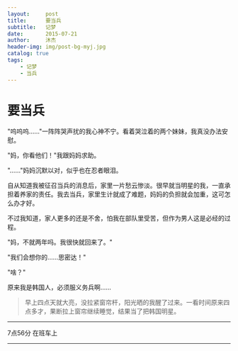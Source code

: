 ```yaml
---
layout:     post
title:      要当兵
subtitle:   记梦
date:       2015-07-21
author:     沐杰
header-img: img/post-bg-myj.jpg
catalog: true
tags:
    - 记梦
    - 当兵
---
```

# 要当兵

"呜呜呜……"一阵阵哭声扰的我心神不宁。看着哭泣着的两个妹妹，我真没办法安慰。

"妈，你看他们！"我跟妈妈求助。

"……"妈妈沉默以对，似乎也在忍者眼泪。

自从知道我被征召当兵的消息后，家里一片愁云惨淡。很早就当明星的我，一直承担着养家的责任。我去当兵，家里生计就成了难题，妈妈的负担就会加重，这可怎么办才好。

不过我知道，家人更多的还是不舍，怕我在部队里受苦，但作为男人这是必经的过程。

"妈，不就两年吗。我很快就回来了。"

"我们会想你的……思密达！"

"啥？"

原来我是韩国人，必须服义务兵啊……

> 早上四点天就大亮，没拉紧窗帘杆，阳光晒的我醒了过来。一看时间原来四点多才，果断拉上窗帘继续睡觉，结果当了把韩国明星。

***

7点56分 在班车上

***

